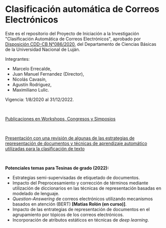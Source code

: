 # Clasificación automática de Correos Electrónicos

Este es el repositorio del Proyecto de Iniciación a la Investigación "Clasificación Automática de Correos Electrónicos", aprobado por [Disposición CDD-CB N°086/2020](https://resoluciones.unlu.edu.ar/documento.frame.php?cod=106707), del Departamento de Ciencias Básicas de la Universidad Nacional de Luján.

Integrantes:
- Marcelo Errecalde,
- Juan Manuel Fernandez (Director),
- Nicolás Cavasín,
- Agustín Rodriguez,
- Maximiliano Lulic.

Vigencia: 1/8/2020 al 31/12/2022.

<br />

[Publicaciones en Workshops, Congresos y Simposios](https://github.com/jumafernandez/clasificacion_correos/blob/main/publicaciones.md)

<br />

[Presentación con una revisión de algunas de las estrategias de representación de documentos y técnicas de aprendizaje automático utilizadas para la clasificación de texto](https://docs.google.com/presentation/d/e/2PACX-1vT7e58_EUDUo8fmciykinDlwag8eRqZidJXpIFG5r3tUvfejNfRbcPlGq_ScDxOPplsKx1bwrQdjbEA/pub?start=false&loop=false&delayms=3000)

<br />

__Potenciales temas para Tesinas de grado (2022):__
- Estrategias semi-supervisadas de etiquetado de documentos.
- Impacto del Preprocesamiento y corrección de términos mediante utilización de diccionarios en las técnicas de representación basadas en modelado de lenguaje.
- _Question-Answering_ de correos electrónicos utilizando mecanismos basados en atención (BERT) __\[Matías Rolón (en curso)\]__.
- Impacto de las entrategias de representación de documentos en el agrupamiento por tópicos de los correos electrónicos.
- Incorporación de atributos estáticos en técnicas de _deep learning_.
